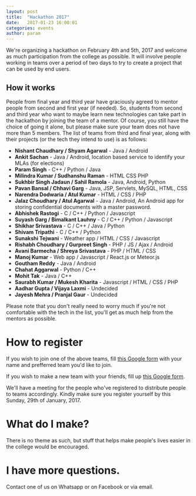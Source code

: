 ```yaml
---
layout: post
title:  "Hackathon 2017"
date:   2017-01-23 16:00:01
categories: events
author: param
---
```


We're organizing a hackathon on February 4th and 5th, 2017 and welcome as much participation
from the college as possible. It will involve people working in teams over a period of two days to try to
create a project that can be used by end users.

## How it works

People from final year and third year have graciously agreed to mentor people from second and first year
(if needed). So, students from second and third year who want to maybe learn new technologies can take part
in the hackathon by joining the team of a mentor. Of course, you still have the choice of going it alone,
but please make sure your team does not have more than 5 members. The list of teams from third and final year,
along with their projects (or the tech they intend to use) is as follows:

* **Nishant Chaudhary / Shyam Agarwal** - Java / Android
* **Ankit Sachan** - Java / Android, location based service to identify your MLAs (for elections)
* **Param Singh** -  C++ / Python / Java
* **Milindra Kumar / Sudhanshu Raman** - HTML CSS PHP
* **Sukhbir Singh Jadaun / Sahil Ramola** - Java, Android, Python
* **Pavan Bansal / Chhavi Garg** - Java, JSP, Servlets, MySQL, HTML, CSS
* **Narendra Dodwaria / Atul Kumar** - HTML / CSS / PHP
* **Jalaz Choudhary / Atul Agarwal** - Java / Android, An Android app for storing confidential documents with a master password.
* **Abhishek Rastogi** - C / C++ / Python / Javascript
* **Suyash Garg / Bimalkant Lauhny** - C / C++ / Python / Javascript
* **Shikhar Srivastava** - C / C++ / Java / Python
* **Shivam Tripathi** - C / C++ / Python
* **Sunakshi Tejwani** - Weather app / HTML / CSS / Javascript
* **Rishabh Choudhary / Gurpreet Singh** - PHP / JS / Ajax / Android
* **Avani Barmecha / Shreya Srivastava** - PHP / HTML / CSS
* **Manoj Kumar** - Web app / Javascript / React.js or Meteor.js
* **Goutham Reddy** - Java / Android
* **Chahat Aggarwal** - Python / C++
* **Mohit Tak** - Java / C++
* **Saurabh Kumar / Mukesh Kharita** - Javascript / HTML / CSS / PHP
* **Aadhar Gupta / Vijaya Laxmi** - Undecided
* **Jayesh Mehra / Pranjal Gaur** - Undecided

Please note that you don't really need to worry much if you're not comfortable with the tech in the list,
you'll get as much help from the mentors as possible.

# How to register

If you wish to join one of the above teams, fill [this Google form](https://docs.google.com/forms/d/e/1FAIpQLSdTHNns63B_QI31_UA88HZ3hwedMN2FtAHLIVdw8y47Cg3IRA/viewform) with your name and prefferred team you'd like to join.

If you wish to make a new team with your friends, fill up [this Google form](https://goo.gl/forms/ctvJrq90IoOsLVt33).

We'll have a meeting for the people who've registered to distribute people to teams accordingly. Kindly make sure you register yourself by this Sunday, 29th of January, 2017.

# What do I make?

There is no theme as such, but stuff that helps make people's lives easier in the college would be encouraged.


# I have more questions.

Contact one of us on Whatsapp or on Facebook or via email.
